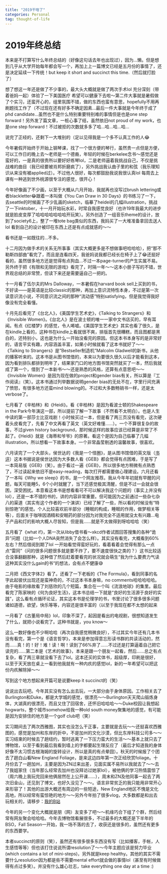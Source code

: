```yaml
---
title: "2019干啥了"
categories: Personal
tag: thought-of-life
---
```


#  2019年终总结
本来是不打算写什么年终总结的（好像这句话去年也出现过），因为…懒。但是想到几乎从大学开始每年都会写一个，再加上上一篇博文已经是五月份的事情了，还是决定延续一下传统！but keep it short and succinct this time.（然后就打脸了）

想了想这一年还是做了不少事的，最大头大概就是做了两次手术lol 充分深刻（带着爸妈一起）体验了一下美国医疗 希望可以健康下去啦～第二件大事就是暑假做了个实习，还蛮开心的，组里氛围不错，做的东西也蛮有意思，hopefully不用再刷题找工作了（不过现在还有好多不确定因素…最后一件大事就是今年终于成了phd candidate…虽然也不是什么特别重要特别难的事情但是也是one step forward！另外发了篇文章，一桩心事了结，虽然依旧not proud of my work，也是one step forward！不过被拒的次数就多多了哈…哈…哈…哈…

说完了正经的，还剩下一大堆别的（足以见得我是一个多不认真工作的人😂

今年暑假开始终于开始上钢琴课，找了一个很方便的琴行，虽然贵一点但是方便，可以工作日的晚上去～老师是一个德裔，年轻的时候在berkelee念书～感觉还是蛮好的，一是真的很贵所以要好好练琴lol，二是老师逼着我挑战自己，不仅是挑战难的曲目（我已经要被肖邦折磨疯了），另外挑战我认曲子里的和弦（我乐理知识从来没有被applied过）。不过他人很好，每次都鼓励我说我很认真lol 每周去上课有一种逃到世外桃源很专注的感觉，很开心！

今年好像画了不少画，以至于大概从六月开始，我就再也没写过brush lettering或者blackletter😂跟着一本叫做《You Can Draw in 30 Days》的书练习了一下，去seattle的时候画了不少乱画的sketch，临摹了heidei的几幅illustration，挑战了一下inktober，十一月开始玩水彩，时常自我感觉良好（也许19年我最大的进步就是脸皮变厚了哈哈哈哈哈哈哈开玩笑）。另外创造了一组音乐theme的设计，放到了society6上，整了一堆tote bag类似的东西，我妈买了一大堆准备拿回去送人lol 看到自己的设计被印在东西上还是有点成就感的～～

看书还是一如既往的…不多。

十二月因为做手术的关系无所事事（其实大概更多是不想做事吧哈哈哈），把“那不勒斯四部曲”看完了，而且是连看四天，我爸妈说我都已经长在椅子上了😂还挺好看的，虽然很多地方还是觉得有点狗血…不过一本page-turner的产生实属不易。另外终于把《有限和无限的游戏》看完了，时隔一年～～这本小册子写的不错，世界观总结的非常赞，但读下来还是需要逼自己一把的。

十一月看了伍尔夫的Mrs Dalloway，一本暑假在harvard book sell上买到的书，不好读——是英语是比较classic的那种，再加上意识流特性本身，不过是第一次读意识流小说，不同意识流之间的那种“流动感”特别satisfying，但是我觉得我好像没有完全看懂。

十月先后看完了《台北人》，《美国学生艺术史》，《Talking to Strangers》和《Invisible Women》。《台北人》是在波士顿的唯一一家中文书店买的，早有耳闻。有点《红楼梦》的感觉，令人唏嘘。《美国学生艺术史》其实也看了很久，是在kindle上看的，这种书在kindle上看就很不爽，排版首先很糟糕，而且图都是黑白的，还特别小，这也是为什么一开始没看完的原因。但这本书本身写的是非常好的，语言平实有趣，内容涵盖丰富，如果小时候就看了这本书就好了～～《Talking to Strangers》是”Bestseller制造机”Malcolm Gladwell的新书，从他的播客听来的。这本书是从图书馆借的，本来以为要很久很久以后才能看到这本，因为看到排队都排到明年了，结果家门口的地方图书馆突然就买了一本，然后我就成了第一个，借到了一本新书～～还是熟悉的风格，还算有点意思吧～～《Invisible Women》是因为现在做的project和gender bias有关，所以算是『工作阅读』（笑）。这本书通过列举数据说明gender bias的无处不在，字里行间充满了愤怒，有很多地方还蛮mind blowing的。不过和大多数畅销书一样，还是太verbose了。

七月看了《辛柏林》和《Heidi》。看《辛柏林》是因为看波士顿的Shakespeare in the Park今年演这一部，所以提前了解一下故事（不然看不太明白）。也是人生中读的第一部莎士比亚戏剧！小时候买过一本，但是看了两三页没有看完，这次硬着头皮看完了，先看了中文再看了英文（英文好难懂……）。一个不算很复杂的故事，不过given history background，那时候这样的故事应该已经算是非常了不起了。《Heidi》就是《海蒂和爷爷》的原著。看这个是因为自己临摹了几幅illustration，所以想看一下故事本身。一个非常晶莹剔透的温馨故事，很喜欢。

六月读完了一个大部头，侯世达的《我是一个怪圈》，是从图书馆借的英文版（[书评](https://www.douban.com/doubanapp/dispatch/review/10264487?dt_dapp=1)）这本书据说是侯世达因为大多数人看《GEB》都会觉得有点困难，于是写了一本简易版《GEB》（笑）。由于看过一遍《GEB》，所以很多地方稍微有点熟悉了，不过读起来依旧不是easy-reading，每次打开都需要做心理建设。六月还看了一本叫《Why we sleep》的书，是一个网友推荐。我从今年年初就有早醒的问题，每天可能睡5，6个小时就醒了，当下还感觉极其清醒，但是不过一会就会很困，深受困扰。本意看这本书是想看看可不可以解决我这个问题的（事实上并没有lol），还是一本不错的书的，讲的内容非常重要。但可能因为之前通过一些杂七杂八的渠道（其实有这个作者的一个演讲）已经了解了一些，所以看的时候没有“特别惊艳”的感觉。个人比较喜欢前半部分（睡眠的构成，睡眠的作用，做梦相关等等），后面关于咖啡因酒精和安眠药的部分因为对我完全不适用就没太有兴趣…电子产品和灯的影响大概人尽皆知，但是我……就是不太做得到呀哈哈哈（笑）

五月看了《what if》，第一次从libby借书看～xkcd作者试图回答搜集的各种“诡异”问题（比如一个人DNA突然消失了会怎么样）。其实没有看完，大概看到60%左右？然后借阅到期了lol 一开始看觉得蛮好玩的，看着看着会觉得有那么一点点“雷同”（问的很多问题很多就是要不炸了，要不速度很快之类的？）这书比较适合没事翻翻那种，这种借了然后赶着要看完的状况就会萌生“我为什么要费力气读这种其实没什么gain的书“的想法，会有点不健康😅

二月把《西文字体2》看了。还看了一下老板的《The Formula》，看到同事的名字此起彼伏出现还是蛮神奇的，不过这本书本身嘛，no comments哈哈哈哈哈。由于电影的缘故看了刘慈欣的几个短篇，集合在一个叫《流浪地球》的集里。最后看完了陈家映的《何为良好生活》，这本书总结一下就是“良好的生活源于良好的实践”，这么看有点循环论证，其实这本书是伦理学的书，书里讨论了很多很多问题诸如道德，欲望，快乐等等，内容还是很丰富的（以至于我现在都不太想的起来

一月看了《古董局中局》lol，印象不深了，起因是看出的电视剧，很想知道发生了什么，就把小说看完了。这种书就是，you know～ 

这么一数好像也不少啊哈哈（再次自我感觉稍微良好），不过其实今年还有几本书没有看完，第一个是《语言哲学》，本来是参加得意忘形读书群的共读活动的，然而……真！的！好！难！读！啊！读到了66%弃了……不过还是打算逼着自己把它读完的……第二本是《艺术的故事》，本来是跟一个朋友一起看，然后……总之有点复杂，看了两三章就没看下去了lol。这本还买的实体书，超级厚，印刷是很好，以至于天天放在桌上一看到他我就有一种内疚的感觉lol，新的一年希望可以把这份内疚解除掉～～

写到这个地方想起来开篇可是说要keep it succinct的（笑）

说说出去玩吧。今年其实没有怎么出去玩，一大部分由于身体原因。工作相关去了Burlington和Duke，都是大学城的感觉，很漂亮～～Burlington天天爬山锻炼身体，大湖真的很漂亮，而且又住了回宿舍，还怀旧哈哈哈～～Duke校园让我想起hogwarts，整个城市somehow给我一种old south money聚集地的感觉，有可能是因为安排住的地方是一个golf club吧（笑）

实习期间去了两次西雅图，其实也没怎么干正事，主要就是去玩～～还挺喜欢西雅图的，感觉是加州和东岸的折中，不是加州的文化沙漠，但比东岸科技公司多～～实习结束的时候去了趟纽约，暂时逃离了一下压力蛮大的生活～～基本上就只去了博物馆，以至于看到最后我看到墙上的字都要起生理反应了（最后才知道我的身体好像不太习惯古根海姆的旋转设计，所以是真的有点晕囧）。秋天的时候报了个团去了趟白山看New England Foliage，是来这边四年第一次正经欣赏foliage。十月份去了一趟加州，主要是因为ZN过来出差，见面实属不易所以我就去了～～去了我姐家住（当年那么经常去加州也没拜访过她家lol），被他俩的学习热情震惊了（周六晚上我玩完回来他俩居然在上公开课……），周末和ZN及他同事一起去了两次旧金山，还见到了博文，也好久没见了～～。语言非常贫乏的我只能用非常开心来形容了！其他的出游大概还有周边的一些短途，New England地区不愧是文化高地，所以经常有蛮惊艳的地方～～另外今年拍了很多vlog，大多数都是和出去玩相关的，请移步：[我的B站](https://space.bilibili.com/221488100)

今年的另一个变化大概就是朋（网）友变多了吧～～机缘巧合下组了个群，然后经常有网友聚会哈哈哈。今年去博物馆看展很多，不过最多的大概还是下半年的BSO，Fall Season一开始，我一场不落的去了，收获还是很多的，虽然还有更多的东西要学。

本者succinct的原则（笑），虽然还有很多很多东西没有写（比如播客，手帐，人生感悟等等）但也该打住说说所谓resolution了～～今年主题应该是努力毕业(which contains a lot of mini-steps)，另外就是keep healthy。其他的其实不需要什么resolution因为都是些不需要mental effort就会做的事情lol（甚至有时候做得有点过多笑）。并没有什么雄心壮志，take everything one day at a time :)
